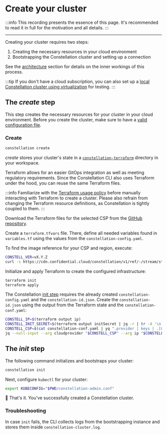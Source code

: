 # Create your cluster

:::info
This recording presents the essence of this page. It's recommended to read it in full for the motivation and all details.
:::

<AsciinemaWidget src="/constellation/assets/create-cluster.cast" rows="20" cols="112" idleTimeLimit="3" preload="true" theme="edgeless" />

---

Creating your cluster requires two steps:

1. Creating the necessary resources in your cloud environment
2. Bootstrapping the Constellation cluster and setting up a connection

See the [architecture](../architecture/orchestration.md) section for details on the inner workings of this process.

:::tip
If you don't have a cloud subscription, you can also set up a [local Constellation cluster using virtualization](../getting-started/first-steps-local.md) for testing.
:::

## The *create* step

This step creates the necessary resources for your cluster in your cloud environment.
Before you create the cluster, make sure to have a [valid configuration file](./config.md).

### Create

<Tabs groupId="provider">
<TabItem value="cli" label="CLI">

```bash
constellation create
```

*create* stores your cluster's state in a [`constellation-terraform`](../architecture/orchestration.md#cluster-creation-process) directory in your workspace.

</TabItem>
<TabItem value="terraform" label="Terraform">

Terraform allows for an easier GitOps integration as well as meeting regulatory requirements.
Since the Constellation CLI also uses Terraform under the hood, you can reuse the same Terraform files.

:::info
Familiarize with the [Terraform usage policy](../reference/terraform.md) before manually interacting with Terraform to create a cluster.
Please also refrain from changing the Terraform resource definitions, as Constellation is tightly coupled to them.
:::

Download the Terraform files for the selected CSP from the [GitHub repository](https://github.com/edgelesssys/constellation/tree/main/terraform/infrastructure).

Create a `terraform.tfvars` file.
There, define all needed variables found in `variables.tf` using the values from the `constellation-config.yaml`.

To find the image reference for your CSP and region, execute:

```bash
CONSTELL_VER=vX.Y.Z
curl -s https://cdn.confidential.cloud/constellation/v1/ref/-/stream/stable/$CONSTELL_VER/image/info.json | jq
```

Initialize and apply Terraform to create the configured infrastructure:

```bash
terraform init
terraform apply
```

The Constellation [init step](#the-init-step) requires the already created `constellation-config.yaml` and the `constellation-id.json`.
Create the `constellation-id.json` using the output from the Terraform state and the `constellation-conf.yaml`:

```bash
CONSTELL_IP=$(terraform output ip)
CONSTELL_INIT_SECRET=$(terraform output initSecret | jq -r | tr -d '\n' | base64)
CONSTELL_CSP=$(cat constellation-conf.yaml | yq ".provider | keys | .[0]")
jq --null-input --arg cloudprovider "$CONSTELL_CSP" --arg ip "$CONSTELL_IP" --arg initsecret "$CONSTELL_INIT_SECRET" '{"cloudprovider":$cloudprovider,"ip":$ip,"initsecret":$initsecret}' > constellation-id.json
```

</TabItem>
</Tabs>

## The *init* step

The following command initializes and bootstraps your cluster:

```bash
constellation init
```

Next, configure `kubectl` for your cluster:

```bash
export KUBECONFIG="$PWD/constellation-admin.conf"
```

🏁 That's it. You've successfully created a Constellation cluster.

### Troubleshooting

In case `init` fails, the CLI collects logs from the bootstrapping instance and stores them inside `constellation-cluster.log`.

